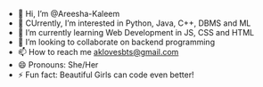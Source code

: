 - 👋 Hi, I’m @Areesha-Kaleem
- 👀 CUrrently, I’m interested in Python, Java, C++, DBMS and ML
- 🌱 I’m currently learning Web Development in JS, CSS and HTML
- 💞️ I’m looking to collaborate on backend programming 
- 📫 How to reach me aklovesbts@gmail.com
- 😄 Pronouns: She/Her
- ⚡ Fun fact: Beautiful Girls can code even better!

<!---
Areesha-Kaleem/Areesha-Kaleem is a ✨ special ✨ repository because its `README.md` (this file) appears on your GitHub profile.
You can click the Preview link to take a look at your changes.
--->
